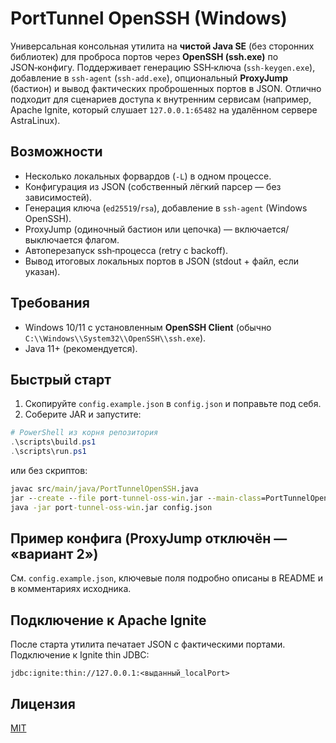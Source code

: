 # PortTunnel OpenSSH (Windows)

Универсальная консольная утилита на **чистой Java SE** (без сторонних библиотек) для проброса портов через **OpenSSH (ssh.exe)** по JSON‑конфигу.
Поддерживает генерацию SSH‑ключа (`ssh-keygen.exe`), добавление в `ssh-agent` (`ssh-add.exe`), опциональный **ProxyJump** (бастион) и вывод
фактических проброшенных портов в JSON. Отлично подходит для сценариев доступа к внутренним сервисам (например, Apache Ignite,
который слушает `127.0.0.1:65482` на удалённом сервере AstraLinux).

## Возможности
- Несколько локальных форвардов (`-L`) в одном процессе.
- Конфигурация из JSON (собственный лёгкий парсер — без зависимостей).
- Генерация ключа (`ed25519`/`rsa`), добавление в `ssh-agent` (Windows OpenSSH).
- ProxyJump (одиночный бастион или цепочка) — включается/выключается флагом.
- Автоперезапуск ssh‑процесса (retry с backoff).
- Вывод итоговых локальных портов в JSON (stdout + файл, если указан).

## Требования
- Windows 10/11 с установленным **OpenSSH Client** (обычно `C:\\Windows\\System32\\OpenSSH\\ssh.exe`).
- Java 11+ (рекомендуется).

## Быстрый старт
1) Скопируйте `config.example.json` в `config.json` и поправьте под себя.
2) Соберите JAR и запустите:

```powershell
# PowerShell из корня репозитория
.\scripts\build.ps1
.\scripts\run.ps1
```

или без скриптов:

```bat
javac src/main/java/PortTunnelOpenSSH.java
jar --create --file port-tunnel-oss-win.jar --main-class=PortTunnelOpenSSH -C src/main/java PortTunnelOpenSSH.class
java -jar port-tunnel-oss-win.jar config.json
```

## Пример конфига (ProxyJump отключён — «вариант 2»)

См. `config.example.json`, ключевые поля подробно описаны в README и в комментариях исходника.

## Подключение к Apache Ignite
После старта утилита печатает JSON с фактическими портами. Подключение к Ignite thin JDBC:

```
jdbc:ignite:thin://127.0.0.1:<выданный_localPort>
```

## Лицензия
[MIT](./LICENSE)

